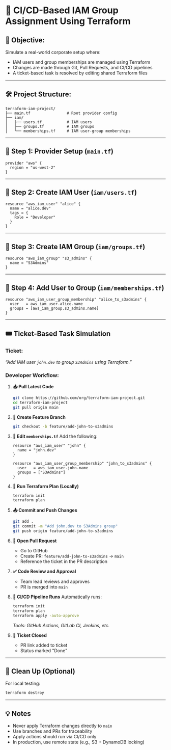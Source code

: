 # 📁 CI/CD-Based IAM Group Assignment Using Terraform

## 🎯 Objective:
Simulate a real-world corporate setup where:
- IAM users and group memberships are managed using Terraform
- Changes are made through Git, Pull Requests, and CI/CD pipelines
- A ticket-based task is resolved by editing shared Terraform files

---

## 🛠️ Project Structure:
```
terraform-iam-project/
├── main.tf                # Root provider config
├── iam/
│   ├── users.tf           # IAM users
│   ├── groups.tf          # IAM groups
│   └── memberships.tf     # IAM user-group memberships
```

---

## 🔹 Step 1: Provider Setup (`main.tf`)
```hcl
provider "aws" {
  region = "us-west-2"
}
```

---

## 🔹 Step 2: Create IAM User (`iam/users.tf`)
```hcl
resource "aws_iam_user" "alice" {
  name = "alice.dev"
  tags = {
    Role = "Developer"
  }
}
```

---

## 🔹 Step 3: Create IAM Group (`iam/groups.tf`)
```hcl
resource "aws_iam_group" "s3_admins" {
  name = "S3Admins"
}
```

---

## 🔹 Step 4: Add User to Group (`iam/memberships.tf`)
```hcl
resource "aws_iam_user_group_membership" "alice_to_s3admins" {
  user   = aws_iam_user.alice.name
  groups = [aws_iam_group.s3_admins.name]
}
```

---

## 🎟️ Ticket-Based Task Simulation

### Ticket:
_“Add IAM user `john.dev` to group `S3Admins` using Terraform.”_

### Developer Workflow:

1. **📥 Pull Latest Code**
   ```bash
   git clone https://github.com/org/terraform-iam-project.git
   cd terraform-iam-project
   git pull origin main
   ```

2. **🌿 Create Feature Branch**
   ```bash
   git checkout -b feature/add-john-to-s3admins
   ```

3. **📝 Edit `memberships.tf`**
   Add the following:
   ```hcl
   resource "aws_iam_user" "john" {
     name = "john.dev"
   }

   resource "aws_iam_user_group_membership" "john_to_s3admins" {
     user   = aws_iam_user.john.name
     groups = ["S3Admins"]
   }
   ```

4. **🧪 Run Terraform Plan (Locally)**
   ```bash
   terraform init
   terraform plan
   ```

5. **📤 Commit and Push Changes**
   ```bash
   git add .
   git commit -m "Add john.dev to S3Admins group"
   git push origin feature/add-john-to-s3admins
   ```

6. **🔀 Open Pull Request**
   - Go to GitHub
   - Create PR: `feature/add-john-to-s3admins` → `main`
   - Reference the ticket in the PR description

7. **✅ Code Review and Approval**
   - Team lead reviews and approves
   - PR is merged into `main`

8. **🚀 CI/CD Pipeline Runs**
   Automatically runs:
   ```bash
   terraform init
   terraform plan
   terraform apply -auto-approve
   ```

   *Tools: GitHub Actions, GitLab CI, Jenkins, etc.*

9. **🎉 Ticket Closed**
   - PR link added to ticket
   - Status marked "Done"

---

## 🧹 Clean Up (Optional)
For local testing:
```bash
terraform destroy
```

---

## 💡 Notes
- Never apply Terraform changes directly to `main`
- Use branches and PRs for traceability
- Apply actions should run via CI/CD only
- In production, use remote state (e.g., S3 + DynamoDB locking)

